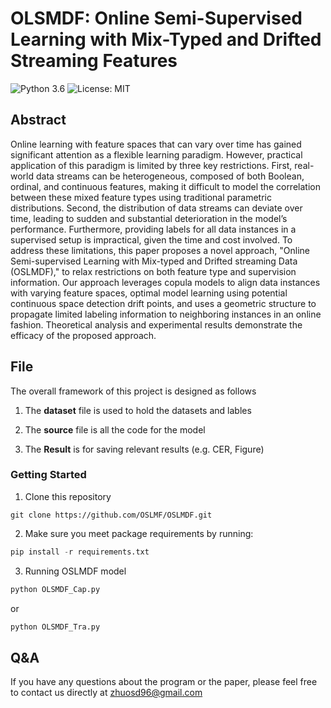 # OLSMDF: Online Semi-Supervised Learning with Mix-Typed and Drifted Streaming Features

![Python 3.6](https://img.shields.io/badge/python-3.6-green.svg)
![License: MIT](https://img.shields.io/badge/License-MIT-green.svg)

## Abstract
Online learning with feature spaces that can vary over time has gained significant attention as a flexible learning paradigm. However, practical application of this paradigm is limited by three key restrictions. First, real-world data streams can be heterogeneous, composed of both Boolean, ordinal, and continuous features, making it difficult to model the correlation between these mixed feature types using traditional parametric distributions. Second, the distribution of data streams can deviate over time, leading to sudden and substantial deterioration in the model’s performance. Furthermore, providing labels for all data instances in a supervised setup is impractical, given the time and cost involved. To address these limitations, this paper proposes a novel approach, "Online Semi-supervised Learning with Mix-typed and Drifted streaming Data (OSLMDF)," to relax restrictions on both feature type and supervision information. Our approach leverages copula models to align data instances with varying feature spaces, optimal model learning using potential continuous space detection drift points, and uses a geometric structure to propagate limited labeling information to neighboring instances in an online fashion. Theoretical analysis and experimental results demonstrate the efficacy of the proposed approach. 

## File

The overall framework of this project is designed as follows
1. The **dataset** file is used to hold the datasets and lables

2. The **source** file is all the code for the model

3. The **Result** is for saving relevant results (e.g. CER, Figure)

### Getting Started
1. Clone this repository

```
git clone https://github.com/OSLMF/OSLMDF.git
```

2. Make sure you meet package requirements by running:

```python
pip install -r requirements.txt
```

3. Running OSLMDF model

```python
python OLSMDF_Cap.py
```

or 

```python
python OLSMDF_Tra.py
```

## Q&A
If you have any questions about the program or the paper, please feel free to contact us directly at zhuosd96@gmail.com


